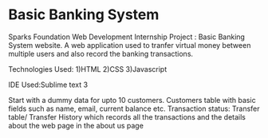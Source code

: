 # Basic Banking System
Sparks Foundation Web Development Internship Project : Basic Banking System website. A web application used to tranfer virtual money between multiple users and also record the banking transactions.

Technologies Used: 1)HTML 2)CSS 3)Javascript

IDE Used:Sublime text 3

Start with a dummy data for upto 10 customers. Customers table with basic fields such as name, email, current balance etc. Transaction status: Transfer table/ Transfer History which records all the transactions and the details about the web page in the about us page
